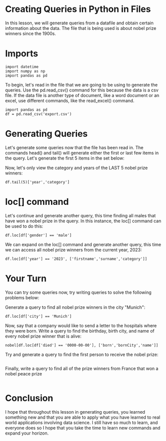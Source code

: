 # Creating Queries in Python in Files

In this lesson, we will generate queries from a datafile and obtain certain information about the data. The file that is being used is about nobel prize winners since the 1900s.

# Imports

```
import datetime
import numpy as np
import pandas as pd
```

To begin, let's read in the file that we are going to be using to generate the queries. Use the pd.read_csv() command for this because the data is a csv file. If the data file is another type of document, like a word document or an excel, use different commands, like the read_excel() command.

```
import pandas as pd
df = pd.read_csv('export.csv')
```
# Generating Queries
Let's generate some queries now that the file has been read in. The commands head() and tail() will generate either the first or last few items in the query. Let's generate the first 5 items in the set below:

Now, let's only view the category and years of the LAST 5 nobel prize winners:

```
df.tail(5)['year','category']
```

# loc[] command

Let's continue and generate another query, this time finding all males that have won a nobel prize in the query. In this instance, the loc[] command can be used to do this:

```
df.loc[df['gender'] == 'male']
```

We can expand on the loc[] command and generate another query, this time we can access all nobel prize winners from the current year, 2023:

```
df.loc[df['year'] == '2023', ['firstname','surname','category']]
```

# Your Turn

You can try some queries now, try writing queries to solve the following problems below:


Generate a query to find all nobel prize winners in the city "Munich":

```
df.loc[df['city'] == 'Munich']
```

Now, say that a company would like to send a letter to the hospitals where they were born. Write a query to find the birthday, birth city, and name of every nobel prize winner that is alive:

```
nobel[df.loc[df['died'] == '0000-00-00'], ['born','bornCity','name']]
```

Try and generate a query to find the first person to receive the nobel prize:
```

```

Finally, write a query to find all of the prize winners from France that won a nobel peace prize
```

```

# Conclusion
I hope that throughout this lesson in generating queries, you learned something new and that you are able to apply what you have learned to real world applications involving data science. I still have so much to learn, and everyone does so I hope that you take the time to learn new commands and expand your horizon.






